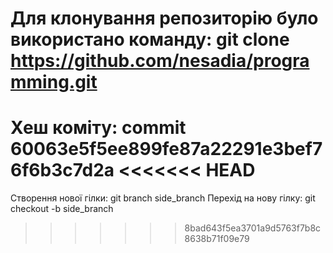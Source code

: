 # Для клонування репозиторію було використано команду: git clone https://github.com/nesadia/programming.git 
Хеш коміту: commit 60063e5f5ee899fe87a22291e3bef76f6b3c7d2a
<<<<<<< HEAD
=======
Створення нової гілки: git branch side_branch 
Перехід на нову гілку: git checkout -b side_branch
>>>>>>> 8bad643f5ea3701a9d5763f7b8c8638b71f09e79

